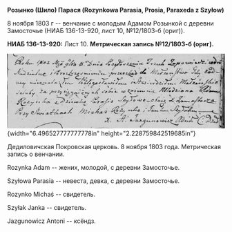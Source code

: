 **Розынко (Шило) Парася (Rozynkowa Parasia, Prosia, Paraxeda z Szyłow)**

8 ноября 1803 г -- венчание с молодым Адамом Розынкой с деревни
Замосточье (НИАБ 136-13-920, лист 10, №12/1803-б (ориг)).

**НИАБ 136-13-920:** Лист 10. **Метрическая запись №12/1803-б (ориг).**

![](./media/e1883e4b8be9fe89857ac544f8c1aefcb3913f60.png){width="6.496527777777778in"
height="2.228759842519685in"}

Дедиловичская Покровская церковь. 8 ноября 1803 года. Метрическая запись
о венчании.

Rozynka Adam -- жених, молодой, с деревни Замосточье.

Szyłowa Parasia -- невеста, девка, с деревни Замосточье.

Rozynko Michaś -- свидетель.

Szyłak Janka -- свидетель.

Jazgunowicz Antoni -- ксёндз.
